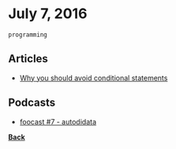 # July 7, 2016

`programming`

## Articles

- [Why you should avoid conditional statements](http://www.thedevpiece.com/why-you-should-avoid-if-else-statements/)

## Podcasts

- [foocast #7 - autodidata](http://foocast.io/episode/2016/05/23/autodidata.html)


[__Back__](../README.md)
